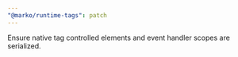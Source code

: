 ```yaml
---
"@marko/runtime-tags": patch
---
```


Ensure native tag controlled elements and event handler scopes are serialized.
